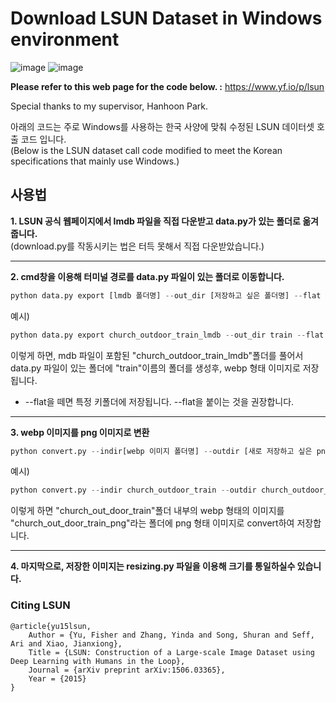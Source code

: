 # Download LSUN Dataset in Windows environment
![image](https://user-images.githubusercontent.com/77098071/147448785-967a97dd-9bc0-420b-897c-fe4fb57683ec.png) 
![image](https://user-images.githubusercontent.com/77098071/147448468-87e8c8dd-f57e-4555-a738-2edfbe513e3a.png)

__Please refer to this web page for the code below. :__ https://www.yf.io/p/lsun

Special thanks to my supervisor, Hanhoon Park.

아래의 코드는 주로 Windows를 사용하는 한국 사양에 맞춰 수정된 LSUN 데이터셋 호출 코드 입니다.   
(Below is the LSUN dataset call code modified to meet the Korean specifications that mainly use Windows.)

## 사용법
__1. LSUN 공식 웹페이지에서 lmdb 파일을 직접 다운받고 data.py가 있는 폴더로 옮겨 줍니다.__   
(download.py를 작동시키는 법은 터득 못해서 직접 다운받았습니다.)   
<hr/>

__2. cmd창을 이용해 터미널 경로를 data.py 파일이 있는 폴더로 이동합니다.__   
```python
python data.py export [lmdb 폴더명] --out_dir [저장하고 싶은 폴더명] --flat
```
예시)
```python
python data.py export church_outdoor_train_lmdb --out_dir train --flat
```
이렇게 하면, mdb 파일이 포함된 "church_outdoor_train_lmdb"폴더를 풀어서 data.py 파일이 있는 폴더에 "train"이름의 폴더를 생성후, webp 형태 이미지로 저장됩니다.

* --flat을 떼면 특정 키폴더에 저장됩니다. --flat을 붙이는 것을 권장합니다.
<hr/>

__3. webp 이미지를 png 이미지로 변환__
```python
python convert.py --indir[webp 이미지 폴더명] --outdir [새로 저장하고 싶은 png 폴더명]
```
예시)
```python
python convert.py --indir church_outdoor_train --outdir church_outdoor_train_png
```
이렇게 하면 "church_out_door_train"폴더 내부의 webp 형태의 이미지를 "church_out_door_train_png"라는 폴더에 png 형태 이미지로 convert하여 저장합니다.
<hr/>

__4. 마지막으로, 저장한 이미지는 resizing.py 파일을 이용해 크기를 통일하실수 있습니다.__




### Citing LSUN

    @article{yu15lsun,
        Author = {Yu, Fisher and Zhang, Yinda and Song, Shuran and Seff, Ari and Xiao, Jianxiong},
        Title = {LSUN: Construction of a Large-scale Image Dataset using Deep Learning with Humans in the Loop},
        Journal = {arXiv preprint arXiv:1506.03365},
        Year = {2015}
    }
